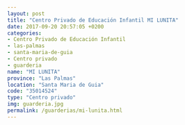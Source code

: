 ```yaml
---
layout: post
title: "Centro Privado de Educación Infantil MI LUNITA"
date: 2017-09-20 20:57:05 +0200
categories:
- Centro Privado de Educación Infantil
- las-palmas
- santa-maria-de-guia
- Centro privado
- guarderia
name: "MI LUNITA"
province: "Las Palmas"
location: "Santa Maria de Guia"
code: "35014524"
type: "Centro privado"
img: guarderia.jpg
permalink: /guarderias/mi-lunita.html
---
```

